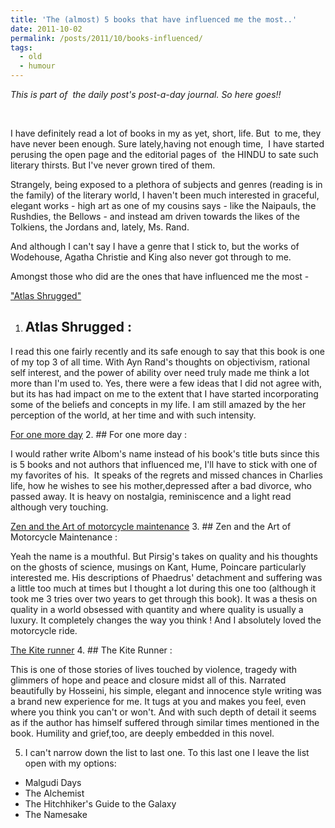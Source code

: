 ```yaml
---
title: 'The (almost) 5 books that have influenced me the most..'
date: 2011-10-02
permalink: /posts/2011/10/books-influenced/
tags:
  - old
  - humour
---
```

*This is part of  the daily post's post-a-day journal. So here goes!!*

&nbsp;

I have definitely read a lot of books in my as yet, short, life. But  to me, they have never been enough. Sure lately,having not enough time,  I have started perusing the open page and the editorial pages of  the HINDU to sate such literary thirsts. But I've never grown tired of them.

Strangely, being exposed to a plethora of subjects and genres (reading is in the family) of the literary world, I haven't been much interested in graceful, elegant works - high art as one of my cousins says - like the Naipauls, the Rushdies, the Bellows - and instead am driven towards the likes of the Tolkiens, the Jordans and, lately, Ms. Rand.

And although I can't say I have a genre that I stick to, but the works of Wodehouse, Agatha Christie and King also never got through to me.

Amongst those who did are the ones that have influenced me the most -

["Atlas Shrugged"](/images/assets/images?q=tbn:ANd9GcRExG_pabOzygJ9R6hVkQOkljJREdolo35chsk1QKYh9HDl9XRd7A)
1. ## Atlas Shrugged : 

I read this one fairly recently and its safe enough to say that this book is one of my top 3 of all time. With Ayn Rand's thoughts on objectivism, rational self interest, and the power of ability over need truly made me think a lot more than I'm used to. Yes, there were a few ideas that I did not agree with, but its has had impact on me to the extent that I have started incorporating some of the beliefs and concepts in my life. I am still amazed by the her perception of the world, at her time and with such intensity.

[For one more day](/images/assets/images?q=tbn:ANd9GcRqahHyK5KqCYWhAmnEncryvUXvRk6T-ve-h-yn5Ffb93TGavB1Hg)
2. ## For one more day : 

I would rather write Albom's name instead of his book's title buts since this is 5 books and not authors that influenced me, I'll have to stick with one of my favorites of his.  It speaks of the regrets and missed chances in Charlies life, how he wishes to see his mother,depressed after a bad divorce, who passed away. It is heavy on nostalgia, reminiscence and a light read although very touching.

[Zen and the Art of motorcycle maintenance](/images/assets/images?q=tbn:ANd9GcTkAU8ebjhhiyO5G_lA7-mzRDMjxgPZ5HWw8Egyfi9VgIjd1benKw)
3. ## Zen and the Art of Motorcycle Maintenance : 

Yeah the name is a mouthful. But Pirsig's takes on quality and his thoughts on the ghosts of science, musings on Kant, Hume, Poincare particularly interested me. His descriptions of Phaedrus' detachment and suffering was a little too much at times but I thought a lot during this one too (although it took me 3 tries over two years to get through this book). It was a thesis on quality in a world obsessed with quantity and where quality is usually a luxury. It completely changes the way you think ! And I absolutely loved the motorcycle ride.

[The Kite runner](/images/assets/thekiterunner.jpg)
4. ## The Kite Runner : 

This is one of those stories of lives touched by violence, tragedy with glimmers of hope and peace and closure midst all of this. Narrated beautifully by Hosseini, his simple, elegant and innocence style writing was a brand new experience for me. It tugs at you and makes you feel, even where you think you can't or won't. And with such depth of detail it seems as if the author has himself suffered through similar times mentioned in the book. Humility and grief,too, are deeply embedded in this novel.

5. I can't narrow down the list to last one. To this last one I leave the list open with my options:

- Malgudi Days
- The Alchemist
- The Hitchhiker's Guide to the Galaxy 
- The Namesake

